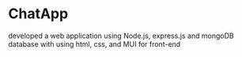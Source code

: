 # ChatApp
developed a web application using Node.js, express.js and mongoDB database with using html, css, and MUI for front-end
